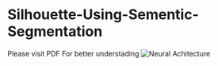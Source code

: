 # Silhouette-Using-Sementic-Segmentation
Please visit PDF For better understading
![Neural Achitecture]("https://drive.google.com/open?id=1n47lTObznt6IQsa1ELuCxJqo7pOLMH7T")

